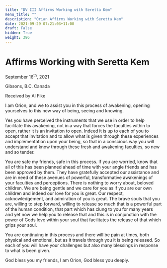 ```yaml
---
title: "DV III Affirms Working with Seretta Kem"
menu_title: ""
description: "Orian Affirms Working with Seretta Kem"
date: 2021-09-29 07:21:03+11:00
draft: False
hidden: True
weight: 386
---
```

# Affirms Working with Seretta Kem

September 16<sup>th</sup>, 2021

Gibsons, B.C. Canada

Received by Al Fike


I am Orion, and we to assist you in this process of awakening, opening yourselves to this new way of being, seeing and knowing. 

Yes you have perceived the instruments that we use in order to help facilitate this awakening, not in a way that forces the faculties within to open, rather it is an invitation to open. Indeed it is up to each of you to accept that invitation and to allow what is given through these experiences and implementation upon your being, so that in a conscious way you will understand and know through these fresh and awakening faculties, so new and so tender.

You are safe my friends, safe in this process. If you are worried, know that all of this has been planned ahead of time with your angle friends and has been approved by them. They have gratefully accepted our assistance and are in need of these avenues of powerful, transformative awakenings of your faculties and perceptions. There is nothing to worry about, beloved children. We are being gentle and we care for you as if you are our own children and indeed our love for you is great. Our respect, acknowledgement, and admiration of you is great. The brave souls that you are, willing to step forward, willing to release so much that is a powerful part of the human condition, that part which has clung to you for many years and yet now we help you to release that and this is in conjunction with the power of Gods love within your soul that facilitates the release of that which grips your soul. 

You are continuing in this process and there will be pain at times, both physical and emotional, but as it travels through you it is being released. So each of you will have your challenges but also many blessings in response to what is been given.

God bless you my friends, I am Orion, God bless you deeply.